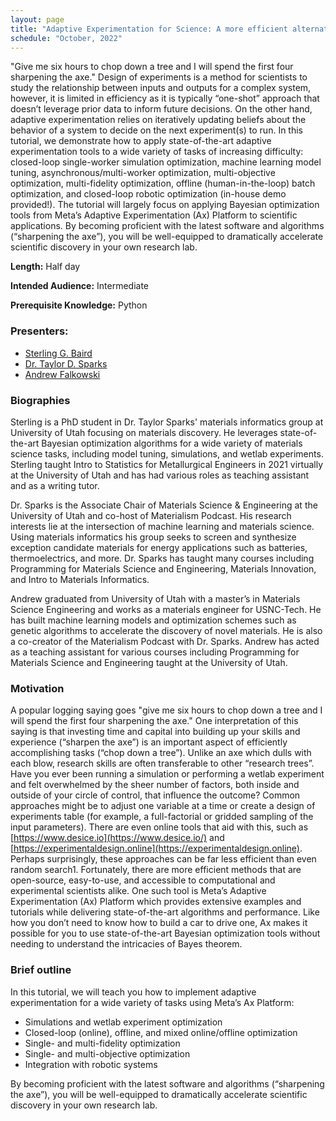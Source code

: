 ```yaml
---
layout: page
title: "Adaptive Experimentation for Science: A more efficient alternative to design of experiments"
schedule: "October, 2022"
---
```


"Give me six hours to chop down a tree and I will spend the first four sharpening the axe." Design of experiments is a method for scientists to study the relationship between inputs and outputs for a complex system, however, it is limited in efficiency as it is typically “one-shot” approach that doesn’t leverage prior data to inform future decisions. On the other hand, adaptive experimentation relies on iteratively updating
beliefs about the behavior of a system to decide on the next experiment(s) to run. In this tutorial, we demonstrate how to apply state-of-the-art adaptive experimentation tools to a wide variety of tasks of increasing difficulty: closed-loop single-worker simulation optimization, machine learning model tuning, asynchronous/multi-worker optimization, multi-objective optimization, multi-fidelity optimization, offline (human-in-the-loop) batch optimization, and closed-loop robotic optimization (in-house demo provided!). The tutorial will largely focus on applying Bayesian optimization tools from Meta’s Adaptive Experimentation (Ax) Platform to scientific applications. By becoming proficient with the latest software and algorithms (“sharpening the axe”), you will be well-equipped to dramatically accelerate scientific discovery in your own research lab.

**Length:** Half day

**Intended Audience:** Intermediate

**Prerequisite Knowledge:** Python

### Presenters:
- [Sterling G. Baird](sterling.baird@utah.edu)
- [Dr. Taylor D. Sparks](sparks@eng.utah.edu)
- [Andrew Falkowski](AndrewRaineFalkowski@gmail.com)

### Biographies

Sterling is a PhD student in Dr. Taylor Sparks' materials informatics group at University of Utah focusing on materials discovery. He leverages state-of-the-art Bayesian optimization algorithms for a wide variety of materials science tasks, including model tuning, simulations, and wetlab experiments. Sterling taught Intro to Statistics for Metallurgical Engineers in 2021 virtually at the University of Utah and has had various roles as teaching assistant and as a writing tutor.

Dr. Sparks is the Associate Chair of Materials Science & Engineering at the University of Utah and co-host of Materialism Podcast. His research interests lie at the intersection of machine learning and materials science. Using materials informatics his group seeks to screen and synthesize exception candidate materials for energy applications such as batteries, thermoelectrics, and more. Dr. Sparks has taught many courses including Programming for Materials Science and Engineering, Materials Innovation, and Intro to Materials Informatics.

Andrew graduated from University of Utah with a master’s in Materials Science Engineering and works as a materials engineer for USNC-Tech. He has built machine learning models and optimization schemes such as genetic algorithms to accelerate the discovery of novel materials. He is also a co-creator of the Materialism Podcast with Dr. Sparks. Andrew has acted as a teaching assistant for various courses including Programming for Materials Science and Engineering taught at the University of Utah.

### Motivation

A popular logging saying goes "give me six hours to chop down a tree and I will spend the first four sharpening the axe." One interpretation of this saying is that investing time and capital into building up your skills and experience (“sharpen the axe”) is an important aspect of efficiently accomplishing tasks (“chop down a tree”). Unlike an axe which dulls with each blow, research skills are often transferable to other “research trees”. 
Have you ever been running a simulation or performing a wetlab experiment and felt overwhelmed by the sheer number of factors, both inside and outside of your circle of control, that influence the outcome? Common approaches might be to adjust one variable at a time or create a design of experiments table (for example, a full-factorial or gridded sampling of the input parameters). There are even online tools that aid with this, such as [https://www.desice.io](https://www.desice.io/) and [https://experimentaldesign.online](https://experimentaldesign.online). Perhaps surprisingly, these approaches can be far less efficient than even random search1. Fortunately, there are more efficient methods that are open-source, easy-to-use, and accessible to computational and experimental scientists alike. One such tool is Meta’s Adaptive Experimentation (Ax) Platform which provides extensive examples and tutorials while delivering state-of-the-art algorithms and performance. Like how you don’t need to know how to build a car to drive one, Ax makes it possible for you to use state-of-the-art Bayesian optimization tools without needing to understand the intricacies of Bayes theorem.

### Brief outline

In this tutorial, we will teach you how to implement adaptive experimentation for a wide variety of tasks using Meta’s Ax Platform:
- Simulations and wetlab experiment optimization
- Closed-loop (online), offline, and mixed online/offline optimization
- Single- and multi-fidelity optimization
- Single- and multi-objective optimization
- Integration with robotic systems

By becoming proficient with the latest software and algorithms (“sharpening the axe”), you will be well-equipped to dramatically accelerate scientific discovery in your own research lab.
